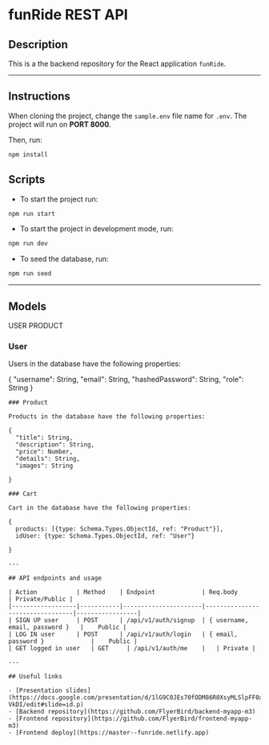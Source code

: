 # funRide REST API
## Description

This is a the backend repository for the React application `funRide`.

---

## Instructions

When cloning the project, change the <code>sample.env</code> file name for <code>.env</code>. The project will run on **PORT 8000**.

Then, run:
```bash
npm install
```
## Scripts

- To start the project run:
```bash
npm run start
```
- To start the project in development mode, run:
```bash
npm run dev
```
- To seed the database, run:
```bash
npm run seed
```
---

## Models

USER 
PRODUCT

### User

Users in the database have the following properties:

{
  "username": String,
  "email": String,
  "hashedPassword": String,
  "role": String
}
```
### Product

Products in the database have the following properties:

{
  "title": String,
  "description": String,
  "price": Number,
  "details": String,
  "images": String

}

### Cart

Cart in the database have the following properties:

{
  products: [{type: Schema.Types.ObjectId, ref: "Product"}],
  idUser: {type: Schema.Types.ObjectId, ref: "User"}

}

---

## API endpoints and usage 

| Action           | Method    | Endpoint             | Req.body                        | Private/Public |
|------------------|-----------|----------------------|---------------------------------|-----------------|
| SIGN UP user     | POST      | /api/v1/auth/signup  | { username, email, password }   |    Public |                 
| LOG IN user      | POST      | /api/v1/auth/login   | { email, password }             |    Public |                  
| GET logged in user   | GET     | /api/v1/auth/me    |   | Private |

---

## Useful links

- [Presentation slides](https://docs.google.com/presentation/d/1lG9C0JEs70fODM86R0XsyMLSlpFF0aIYjVLaim-VkDI/edit#slide=id.p)
- [Backend repository](https://github.com/FlyerBird/backend-myapp-m3)
- [Frontend repository](https://github.com/FlyerBird/frontend-myapp-m3)
- [Frontend deploy](https://master--funride.netlify.app)


